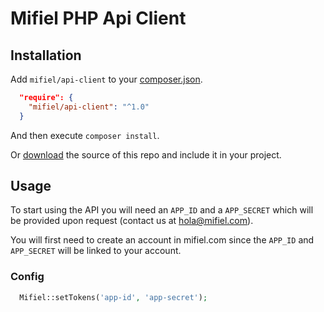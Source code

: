 # Mifiel PHP Api Client

## Installation

Add `mifiel/api-client` to your [composer.json](https://getcomposer.org/).

```json
  "require": {
    "mifiel/api-client": "^1.0"
  }
```

And then execute `composer install`.

Or [download](http://example.com) the source of this repo and include it in your project.

## Usage

To start using the API you will need an `APP_ID` and a `APP_SECRET` which will be provided upon request (contact us at hola@mifiel.com).

You will first need to create an account in mifiel.com since the `APP_ID` and `APP_SECRET` will be linked to your account.

### Config

```php
  Mifiel::setTokens('app-id', 'app-secret');
```

